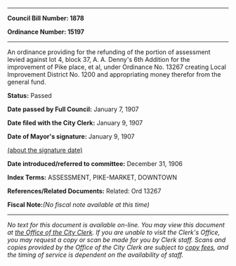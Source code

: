 

********

**Council Bill Number: 1878**
   
**Ordinance Number: 15197**
********

 An ordinance providing for the refunding of the portion of assessment levied against lot 4, block 37, A. A. Denny's 6th Addition for the improvement of Pike place, et al, under Ordinance No. 13267 creating Local Improvement District No. 1200 and appropriating money therefor from the general fund.

**Status:** Passed
   
**Date passed by Full Council:** January 7, 1907
   
**Date filed with the City Clerk:** January 9, 1907
   
**Date of Mayor's signature:** January 9, 1907
   
[(about the signature date)](/~public/approvaldate.htm)
   
   
   
**Date introduced/referred to committee:** December 31, 1906
   
   
**Index Terms:** ASSESSMENT, PIKE-MARKET, DOWNTOWN

**References/Related Documents:** Related: Ord 13267

**Fiscal Note:**_(No fiscal note available at this time)_
********

_No text for this document is available on-line. You may view this document at [the Office of the City Clerk](http://www.seattle.gov/leg/clerk/contactUs.htm). If you are unable to visit the Clerk's Office, you may request a copy or scan be made for you by Clerk staff. Scans and copies provided by the Office of the City Clerk are subject to [copy fees](http://clerk.seattle.gov/~public/clerkfees.htm), and the timing of service is dependent on the availability of staff._

